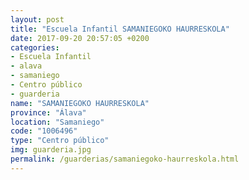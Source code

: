```yaml
---
layout: post
title: "Escuela Infantil SAMANIEGOKO HAURRESKOLA"
date: 2017-09-20 20:57:05 +0200
categories:
- Escuela Infantil
- alava
- samaniego
- Centro público
- guarderia
name: "SAMANIEGOKO HAURRESKOLA"
province: "Álava"
location: "Samaniego"
code: "1006496"
type: "Centro público"
img: guarderia.jpg
permalink: /guarderias/samaniegoko-haurreskola.html
---
```

